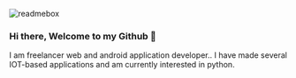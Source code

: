 ![readmebox](https://github.com/hamtz/hamtz/assets/46095267/00aa6150-d9d8-46db-83dd-2e88a10e7840)


### Hi there, Welcome to my Github 👋
I am freelancer web and android application developer.. I have made several IOT-based applications and am currently interested in python.


<!--
**hamtz/hamtz** is a ✨ _special_ ✨ repository because its `README.md` (this file) appears on your GitHub profile.
Find me and let's talk to me at :

Here are some ideas to get you started:

- 🔭 I’m currently working on ...
- 🌱 I’m currently learning ...
- 👯 I’m looking to collaborate on ...
- 🤔 I’m looking for help with ...
- 💬 Ask me about ...
- 📫 How to reach me: ...
- 😄 Pronouns: ...
- ⚡ Fun fact: ...
-->
